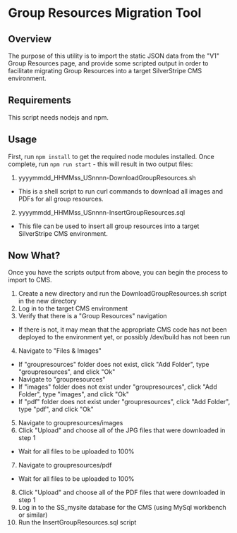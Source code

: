 # Group Resources Migration Tool

## Overview
The purpose of this utility is to import the static JSON data from the "V1" Group Resources page,
and provide some scripted output in order to facilitate migrating Group Resources into a target
SilverStripe CMS environment.

## Requirements
This script needs nodejs and npm. 

## Usage
First, run `npm install` to get the required node modules installed.  Once complete, run `npm run start` - this will result in two output files:

1. yyyymmdd_HHMMss_USnnnn-DownloadGroupResources.sh
 * This is a shell script to run curl commands to download all images and PDFs for all group resources.
2. yyyymmdd_HHMMss_USnnnn-InsertGroupResources.sql
 * This file can be used to insert all group resources into a target SilverStripe CMS environment.

## Now What?
Once you have the scripts output from above, you can begin the process to import to CMS.

1. Create a new directory and run the DownloadGroupResources.sh script in the new directory
2. Log in to the target CMS environment
3. Verify that there is a "Group Resources" navigation
 * If there is not, it may mean that the appropriate CMS code has not been deployed to the environment yet, or possibly /dev/build has not been run
4. Navigate to "Files & Images"
 * If "groupresources" folder does not exist, click "Add Folder", type "groupresources", and click "Ok"
 * Navigate to "groupresources"
 * If "images" folder does not exist under "groupresources", click "Add Folder", type "images", and click "Ok"
 * If "pdf" folder does not exist under "groupresources", click "Add Folder", type "pdf", and click "Ok"
5. Navigate to groupresources/images
6. Click "Upload" and choose all of the JPG files that were downloaded in step 1
 * Wait for all files to be uploaded to 100%
7. Navigate to groupresources/pdf
 * Wait for all files to be uploaded to 100%
8. Click "Upload" and choose all of the PDF files that were downloaded in step 1
9. Log in to the SS_mysite database for the CMS (using MySql workbench or similar)
10. Run the InsertGroupResources.sql script
